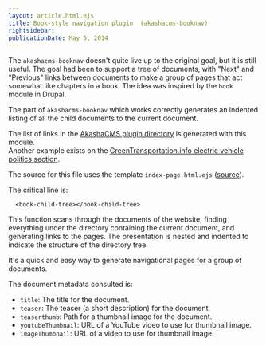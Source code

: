 ```yaml
---
layout: article.html.ejs
title: Book-style navigation plugin  (akashacms-booknav)
rightsidebar:
publicationDate: May 5, 2014
---
```

The `akashacms-booknav` doesn't quite live up to the original goal, but it is still useful.  The goal had been to support a tree of documents, with "Next" and "Previous" links between documents to make a group of pages that act somewhat like chapters in a book.  The idea was inspired by the `book` module in Drupal.

The part of `akashacms-booknav` which works correctly generates an indented listing of all the child documents to the current document.

The list of links in the [AkashaCMS plugin directory](index.html) is generated with this module.  
Another example exists on the [GreenTransportation.info electric vehicle politics section](http://greentransportation.info/ev-politics/index.html).

The source for this file uses the template `index-page.html.ejs` ([source](https://github.com/robogeek/akashacms-website/blob/master/layouts/index-page.html.ejs)).

The critical line is:

      <book-child-tree></book-child-tree>

This function scans through the documents of the website, finding everything under the directory containing the current document, and generating links to the pages.  The presentation is nested and indented to indicate the structure of the directory tree.

It's a quick and easy way to generate navigational pages for a group of documents.

The document metadata consulted is:

* ```title```: The title for the document.
* ```teaser```: The teaser (a short description) for the document.
* ```teaserthumb```: Path for a thumbnail image for the document.
* ```youtubeThumbnail```: URL of a YouTube video to use for thumbnail image.
* ```imageThumbnail```: URL of a video to use for thumbnail image.
